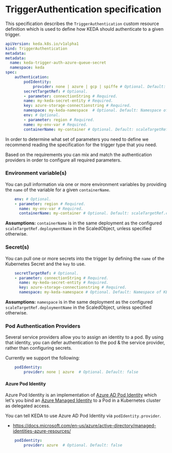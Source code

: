 # TriggerAuthentication specification

This specification describes the `TriggerAuthentication` custom resource definition which is used to define how KEDA should authenticate to a given trigger.

```yaml
apiVersion: keda.k8s.io/v1alpha1
kind: TriggerAuthentication
metadata:
metadata:
  name: keda-trigger-auth-azure-queue-secret
  namespace: keda
spec:
    authentication:
        podIdentity:
            provider: none | azure | gcp | spiffe # Optional. Default: none
        secretTargetRef: # Optional.
        - parameter: connectionString # Required.
        name: my-keda-secret-entity # Required.
        key: azure-storage-connectionstring # Required.
        namespace: my-keda-namespace  # Optional. Default: Namespace of KEDA
        env: # Optional.
        - parameter: region # Required.
        name: my-env-var # Required.
        containerName: my-container # Optional. Default: scaleTargetRef.containerName of ScaledObject
```

In order to determine what set of parameters you need to define we recommend reading the specification for the trigger type that you need.

Based on the requirements you can mix and match the authentication providers in order to configure all required parameters.

### Environment variable(s)

You can pull information via one or more environment variables by providing the `name` of the variable for a given `containerName`.

```yaml
    env: # Optional.
    - parameter: region # Required.
      name: my-env-var # Required.
      containerName: my-container # Optional. Default: scaleTargetRef.containerName of ScaledObject
```

**Assumptions:** `containerName` is in the same deployment as the configured `scaleTargetRef.deploymentName` in the ScaledObject, unless specified otherwise.

### Secret(s)

You can pull one or more secrets into the trigger by defining the `name` of the Kubernetes Secret and the `key` to use.

```yaml
    secretTargetRef: # Optional.
    - parameter: connectionString # Required.
      name: my-keda-secret-entity # Required.
      key: azure-storage-connectionstring # Required.
      namespace: my-keda-namespace # Optional. Default: Namespace of KEDA
```
**Assumptions:** `namespace` is in the same deployment as the configured `scaleTargetRef.deploymentName` in the ScaledObject, unless specified otherwise.

### Pod Authentication Providers

Several service providers allow you to assign an identity to a pod. By using that identity, you can defer authentication to the pod & the service provider, rather than configuring secrets.

Currently we support the following:

```yaml
    podIdentity:
        provider: none | azure  # Optional. Default: false
```

#### Azure Pod Identity

Azure Pod Identity is an implementation of [Azure AD Pod Identity](https://github.com/Azure/aad-pod-identity) which let's you bind an [Azure Managed Identity](https://docs.microsoft.com/en-us/azure/active-directory/managed-identities-azure-resources/) to a Pod in a Kubernetes cluster as delegated access.

You can tell KEDA to use Azure AD Pod Identity via `podIdentity.provider`.

 - https://docs.microsoft.com/en-us/azure/active-directory/managed-identities-azure-resources/
```yaml
    podIdentity:
        provider: azure  # Optional. Default: false
```